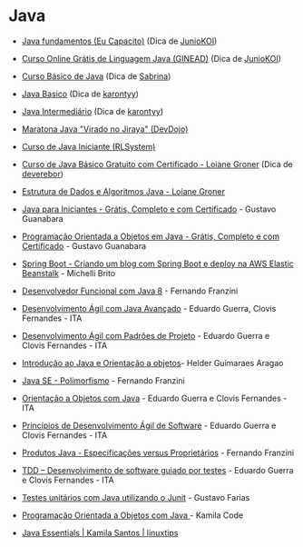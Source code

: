 # Java

- [Java fundamentos (Eu Capacito)](https://www.eucapacito.com.br/curso-ec/java-fundamentos/)
  (Dica de [JunioKOI](https://github.com/Juniokoi))

- [Curso Online Grátis de Linguagem Java (GINEAD)](https://www.ginead.com.br/curso/curso-gratuito-de-linguagem-java)
  (Dica de [JunioKOI](https://github.com/Juniokoi))

- [Curso Básico de Java](https://www.learncafe.com/cursos/curso-basico-de-java)
  (Dica de [Sabrina](https://github.com/sanaderer))

- [Java Basico](https://loiane.training/curso/java-basico) (Dica de
  [karontyy](https://github.com/karontyy))

- [Java Intermediário](https://loiane.training/curso/java-intermediario)
  (Dica de [karontyy](https://github.com/karontyy))

- [Maratona Java "Virado no Jiraya" (DevDojo)](https://www.youtube.com/watch?v=VKjFuX91G5Q&list=PL62G310vn6nFIsOCC0H-C2infYgwm8SWW&ab_channel=DevDojo)

- [Curso de Java Iniciante (RLSystem)](https://www.rlsystem.com.br/curso-java-gratis/)

- [Curso de Java Básico Gratuito com Certificado - Loiane Groner](https://www.youtube.com/playlist?list=PLGxZ4Rq3BOBq0KXHsp5J3PxyFaBIXVs3r)
(Dica de [deverebor](https://github.com/deverebor))

- [Estrutura de Dados e Algoritmos Java - Loiane Groner](https://www.youtube.com/watch?v=N3K8PjFOhy4&list=PLGxZ4Rq3BOBrgumpzz-l8kFMw2DLERdxi)

- [Java para Iniciantes - Grátis, Completo e com Certificado](https://www.youtube.com/playlist?list=PLHz_AreHm4dkI2ZdjTwZA4mPMxWTfNSpR) - Gustavo Guanabara 

- [Programação Orientada a Objetos em Java - Grátis, Completo e com Certificado](https://www.youtube.com/playlist?list=PLHz_AreHm4dkqe2aR0tQK74m8SFe-aGsY) - Gustavo Guanabara

- [Spring Boot - Criando um blog com Spring Boot e deploy na AWS Elastic Beanstalk](https://www.youtube.com/playlist?list=PL8iIphQOyG-AdKMQWtt1bqdVm8QUnX7_S) - Michelli Brito 

-  [Desenvolvedor Funcional com Java 8](https://www.udemy.com/desenvolvedor-funcional-com-java-8/) - Fernando Franzini

- [Desenvolvimento Ágil com Java Avançado](https://www.coursera.org/learn/desenvolvimento-agil-com-java-avancado) - Eduardo Guerra, Clovis Fernandes - ITA

- [Desenvolvimento Ágil com Padrões de Projeto](https://www.coursera.org/learn/desenvolvimento-agil-com-padroes-de-projeto) - Eduardo Guerra e Clovis Fernandes - ITA

- [Introdução ao Java e Orientação a objetos](https://www.udemy.com/introducao-ao-java-e-orientacao-a-objetos/)- Helder Guimaraes Aragao

- [Java SE - Polimorfismo](https://www.udemy.com/java-se-polimorfismo/) - Fernando Franzini

- [Orientação a Objetos com Java](https://www.coursera.org/learn/orientacao-a-objetos-com-java) - Eduardo Guerra e Clovis Fernandes - ITA

- [Princípios de Desenvolvimento Ágil de Software](https://www.coursera.org/learn/principios-de-desenvolvimento-agil-de-software) - Eduardo Guerra e Clovis Fernandes - ITA

- [Produtos Java - Especificações versus Proprietários](https://www.udemy.com/produtos-java-especificacoes-versus-proprietarios/) - Fernando Franzini

- [TDD – Desenvolvimento de software guiado por testes](https://www.coursera.org/learn/tdd-desenvolvimento-de-software-guiado-por-testes) - Eduardo Guerra e Clovis Fernandes - ITA

- [Testes unitários com Java utilizando o Junit](https://www.udemy.com/testes-unidade-automaticos-software-junit/) - Gustavo Farias

- [Programação Orientada a Objetos com Java ](https://www.youtube.com/watch?v=zHPx0vyFMOI&list=PL_pqVN-1MnwNhaNktj8ukfX9yfjWFf7S-) - Kamila Code

- [Java Essentials | Kamila Santos | linuxtips](https://www.linuxtips.io/course/java-essentials)